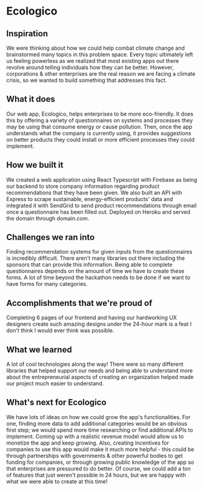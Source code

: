 # Ecologico

## Inspiration
We were thinking about how we could help combat climate change and brainstormed many topics in this problem space. Every topic ultimately left us feeling powerless as we realized that most existing apps out there revolve around telling individuals how they can be better. However, corporations & other enterprises are the real reason we are facing a climate crisis, so we wanted to build something that addresses this fact.

## What it does
Our web app, Ecologico, helps enterprises to be more eco-friendly. It does this by offering a variety of questionnaires on systems and processes they may be using that consume energy or cause pollution. Then, once the app understands what the company is currently using, it provides suggestions on better products they could install or more efficient processes they could implement.

## How we built it
We created a web application using React Typescript with Firebase as being our backend to store company information regarding product recommendations that they have been given. We also built an API with Express to scrape sustainable, energy-efficient products' data and integrated it with SendGrid to send product recommendations through email once a questionnaire has been filled out. Deployed on Heroku and served the domain through domain.com.

## Challenges we ran into
Finding recommendation systems for given inputs from the questionnaires is incredibly difficult. There aren't many libraries out there including the sponsors that can provide this information. Being able to complete questionnaires depends on the amount of time we have to create these forms. A lot of time beyond the hackathon needs to be done if we want to have forms for many categories.

## Accomplishments that we're proud of
Completing 6 pages of our frontend and having our hardworking UX designers create such amazing designs under the 24-hour mark is a feat I don't think I would ever think was possible.

## What we learned
A lot of cool technologies along the way! There were so many different libraries that helped support our needs and being able to understand more about the entrepreneurial aspects of creating an organization helped made our project much easier to understand.

## What's next for Ecologico
We have lots of ideas on how we could grow the app's functionalities. For one, finding more data to add additional categories would be an obvious first step; we would spend more time researching or find additional APIs to implement. Coming up with a realistic revenue model would allow us to monetize the app and keep growing. Also, creating incentives for companies to use this app would make it much more helpful - this could be through partnerships with governments & other powerful bodies to get funding for companies, or through growing public knowledge of the app so that enterprises are pressured to do better. Of course, we could add a ton of features that just weren't possible in 24 hours, but we are happy with what we were able to create at this time!
